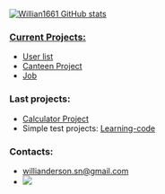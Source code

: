 
  <a href="https://github.com/Willian1661">
 
 ![Willian1661 GitHub stats](https://github-readme-stats.vercel.app/api?username=Willian1661&show_icons=true&theme=dracula&count_private=true)
  
### Current Projects:
- <a href="/">User list</a> 
- <a href="https://github.com/Willian1661/Canteen-Project">Canteen Project</a>
- <a href="https://github.com/shield-wall/job">Job</a>

### Last projects:
- <a href="https://github.com/Willian1661/calculate_project">Calculator Project</a>
- Simple test projects: <a href="https://github.com/Willian1661/learning-code/tree/master">Learning-code</a>

### Contacts:
  
- willianderson.sn@gmail.com
- <a href="https://www.linkedin.com/in/williansn/" target="_blank"><img src="https://img.shields.io/badge/-LinkedIn-%230077B5?style=for-the-badge&logo=linkedin&logoColor=white" target="_blank"></a>
